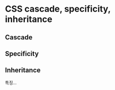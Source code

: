 # CSS cascade, specificity, inheritance











## Cascade







## Specificity







## Inheritance





특징...

